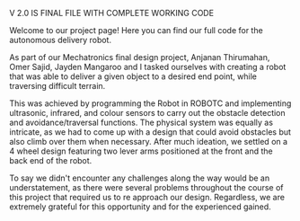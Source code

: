 V 2.0 IS FINAL FILE WITH COMPLETE WORKING CODE

Welcome to our project page! Here you can find our full code for the autonomous delivery robot.

As part of our Mechatronics final design project, Anjanan Thirumahan, Omer Sajid, Jayden Mangaroo and I tasked ourselves with creating a robot that was able to deliver a given object to a desired end point, while traversing difficult terrain. 

This was achieved by programming the Robot in ROBOTC and implementing ultrasonic, infrared, and colour sensors to carry out the obstacle detection and avoidance/traversal functions. The physical system was equally as intricate, as we had to come up with a design that could avoid obstacles but also climb over them when necessary. After much ideation, we settled on a 4 wheel design featuring two lever arms positioned at the front and the back end of the robot.

To say we didn't encounter any challenges along the way would be an understatement, as there were several problems throughout the course of this project that required us to re approach our design. Regardless, we are extremely grateful for this opportunity and for the experienced gained.
